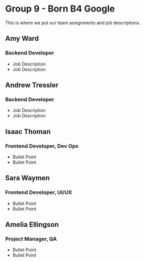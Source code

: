 # Group 9 - Born B4 Google
This is where we put our team assignments and job descriptions.

## Amy Ward 
### Backend Developer

- Job Description
- Job Description

## Andrew Tressler 
### Backend Developer

- Job Description
- Job Description

## Isaac Thoman 
### Frontend Developer, Dev Ops

- Bullet Point
- Bullet Point

## Sara Waymen 
### Frontend Developer, UI/UX

- Bullet Point
- Bullet Point

## Amelia Ellingson 
### Project Manager, QA

- Bullet Point
- Bullet Point


